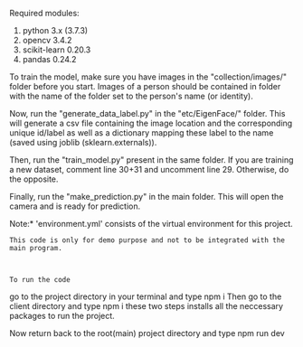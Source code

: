 Required modules:
1. python 3.x (3.7.3)
2. opencv 3.4.2
3. scikit-learn 0.20.3
4. pandas 0.24.2


To train the model, make sure you have images in the "collection/images/" folder before you start. Images of a person should be contained in folder with the name of the folder set to the person's name (or identity).

Now, run the "generate_data_label.py" in the "etc/EigenFace/" folder. This will generate a csv file containing the image location and the corresponding unique id/label as well as a dictionary mapping these label to the name (saved using joblib (sklearn.externals)).

Then, run the "train_model.py" present in the same folder. If you are training a new dataset, comment line 30+31 and uncomment line 29. Otherwise, do the opposite.

Finally, run the "make_prediction.py" in the main folder. This will open the camera and is ready for prediction.

Note:* 
	'environment.yml' consists of the virtual environment for this project.
	
	This code is only for demo purpose and not to be integrated with the main program.
	
	
	
	To run the code 
go to the project directory in your terminal and type npm i
Then go to the client directory and type npm i 
these two steps installs all the neccessary packages to run the project. 

Now return back to the root(main) project directory and type npm run dev
